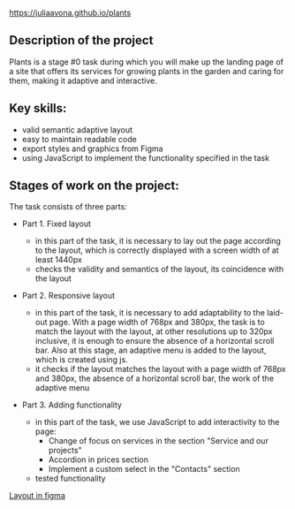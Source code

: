 https://juliaavona.github.io/plants

## Description of the project
Plants is a stage #0 task during which you will make up the landing page of a site that offers its services for growing plants in the garden and caring for them, making it adaptive and interactive.

## Key skills:
- valid semantic adaptive layout
- easy to maintain readable code
- export styles and graphics from Figma
- using JavaScript to implement the functionality specified in the task

## Stages of work on the project:
The task consists of three parts:
- Part 1. Fixed layout
   - in this part of the task, it is necessary to lay out the page according to the layout, which is correctly displayed with a screen width of at least 1440px
   - checks the validity and semantics of the layout, its coincidence with the layout

- Part 2. Responsive layout
   - in this part of the task, it is necessary to add adaptability to the laid-out page. With a page width of 768px and 380px, the task is to match the layout with the layout, at other resolutions up to 320px inclusive, it is enough to ensure the absence of a horizontal scroll bar.
   Also at this stage, an adaptive menu is added to the layout, which is created using js.
   - it checks if the layout matches the layout with a page width of 768px and 380px, the absence of a horizontal scroll bar, the work of the adaptive menu

- Part 3. Adding functionality
   - in this part of the task, we use JavaScript to add interactivity to the page:
      - Change of focus on services in the section "Service and our projects"
      - Accordion in prices section
      - Implement a custom select in the "Contacts" section
   - tested functionality

[Layout in figma](https://www.figma.com/file/ntVt8IwlwzfVFMBuVVAze8/Plants?node-id=0%3A1)
